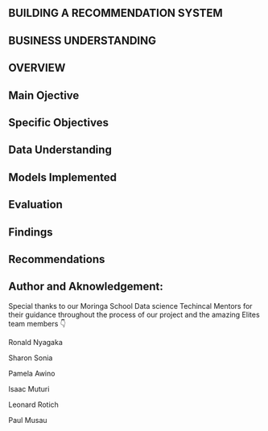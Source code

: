 ## BUILDING A RECOMMENDATION SYSTEM
## BUSINESS UNDERSTANDING
## OVERVIEW
## Main Ojective
## Specific Objectives
## Data Understanding
## Models Implemented
## Evaluation
## Findings
## Recommendations
## Author and Aknowledgement:
Special thanks to our Moringa School Data science Techincal Mentors for their guidance throughout the process of our project and the amazing Elites team members 👇

Ronald Nyagaka

Sharon Sonia

Pamela Awino

Isaac Muturi

Leonard Rotich

Paul Musau

